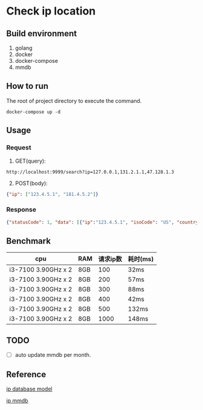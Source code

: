 # Check ip location
## Build environment
1. golang
2. docker
3. docker-compose
4. mmdb

## How to run
The root of project directory to execute the command.
```docker
docker-compose up -d
```

## Usage 
### Request
1. GET(query): 
```http request
http://localhost:9999/search?ip=127.0.0.1,131.2.1.1,47.128.1.3
```
2. POST(body): 
```json
{"ip": ["123.4.5.1", "181.4.5.2"]}
```
### Response 
```json
{"statusCode": 1, "data": [{"ip":"123.4.5.1", "isoCode": "US", "country": "United States"}], "msg": ""}
```

## Benchmark
| cpu | RAM | 请求ip数 | 耗时(ms)
|-----|-----|-----|-----|
| i3-7100 3.90GHz x 2 | 8GB | 100 | 32ms
| i3-7100 3.90GHz x 2 | 8GB | 200 | 57ms
| i3-7100 3.90GHz x 2 | 8GB | 300 | 88ms
| i3-7100 3.90GHz x 2 | 8GB | 400 | 42ms
| i3-7100 3.90GHz x 2 | 8GB | 500 | 132ms
| i3-7100 3.90GHz x 2 | 8GB | 1000 | 148ms


## TODO
- [ ] auto update mmdb per month.


## Reference 
[ip database model](https://db-ip.com/db/format/ip-to-country-lite/mmdb.html)

[ip mmdb](https://db-ip.com/db/download/ip-to-country-lite)